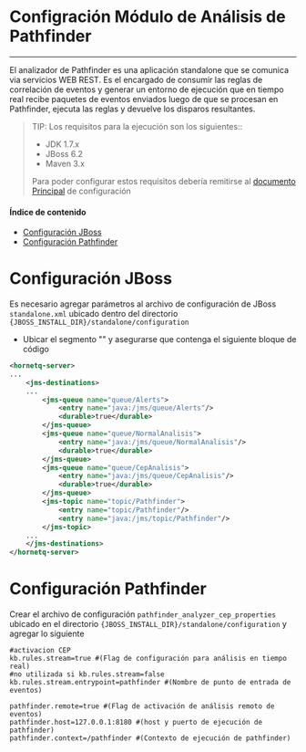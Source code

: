 # Configración Módulo de Análisis de Pathfinder
------------------------------------------------

El analizador de Pathfinder es una aplicación standalone que se comunica via servicios WEB REST. Es el encargado de consumir las reglas de correlación de eventos y generar un entorno de ejecución que en tiempo real recibe paquetes de eventos enviados luego de que se procesan en Pathfinder, ejecuta las reglas y devuelve los disparos resultantes.

>TIP: Los requisitos para la ejecución son los siguientes::
>
>* JDK 1.7.x
>* JBoss 6.2
>* Maven 3.x
>
>Para poder configurar estos requisitos debería remitirse al [documento Principal](./Instalación_de_entorno#instalacion) de configuración

#### Índice de contenido

- [Configuración JBoss](#conf_an_jboss)
- [Configuración Pathfinder](#conf_an_app)

<a name="conf_an_jboss"></a>
# Configuración JBoss
Es necesario agregar parámetros al archivo de configuración de JBoss `standalone.xml` ubicado dentro del directorio `{JBOSS_INSTALL_DIR}/standalone/configuration` 

* Ubicar el segmento "<hornetq-server>" y asegurarse que contenga el siguiente bloque de código

```XML
<hornetq-server>
...
	<jms-destinations>
	...
		<jms-queue name="queue/Alerts">
			<entry name="java:/jms/queue/Alerts"/>
			<durable>true</durable>
		</jms-queue>
		<jms-queue name="queue/NormalAnalisis">
			<entry name="java:/jms/queue/NormalAnalisis"/>
			<durable>true</durable>
		</jms-queue>
		<jms-queue name="queue/CepAnalisis">
			<entry name="java:/jms/queue/CepAnalisis"/>
			<durable>true</durable>
		</jms-queue>
		<jms-topic name="topic/Pathfinder">
			<entry name="topic/Pathfinder"/>
			<entry name="java:/jms/topic/Pathfinder"/>
		</jms-topic>
	...
	</jms-destinations>
</hornetq-server>
```

<a name="conf_an_app"></a>
# Configuración Pathfinder
Crear el archivo de configuración `pathfinder_analyzer_cep_properties` ubicado en el directorio `{JBOSS_INSTALL_DIR}/standalone/configuration` y agregar lo siguiente

```
#activacion CEP
kb.rules.stream=true #(Flag de configuración para análisis en tiempo real)
#no utilizada si kb.rules.stream=false
kb.rules.stream.entrypoint=pathfinder #(Nombre de punto de entrada de eventos)

pathfinder.remote=true #(Flag de activación de análisis remoto de eventos)
pathfinder.host=127.0.0.1:8180 #(host y puerto de ejecución de pathfinder)
pathfinder.context=/pathfinder #(Contexto de ejecución de pathfinder)
```





